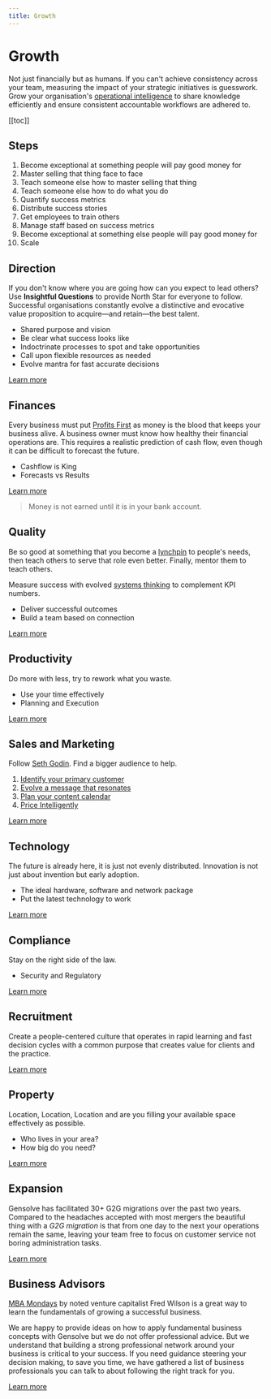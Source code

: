 ```yaml
---
title: Growth
---
```


# Growth

Not just financially but as humans. If you can't achieve consistency across your team, measuring the impact of your strategic initiatives is guesswork. Grow your organisation's [operational intelligence](/features/workflows/) to share knowledge efficiently and ensure consistent accountable workflows are adhered to.

[[toc]]

## Steps

1. Become exceptional at something people will pay good money for
2. Master selling that thing face to face
3. Teach someone else how to master selling that thing
4. Teach someone else how to do what you do
5. Quantify success metrics
6. Distribute success stories
7. Get employees to train others
8. Manage staff based on success metrics
9. Become exceptional at something else people will pay good money for
10. Scale

## Direction

If you don't know where you are going how can you expect to lead others? Use **Insightful Questions** to provide North Star for everyone to follow. Successful organisations constantly evolve a distinctive and evocative value proposition to acquire—and retain—the best talent.

- Shared purpose and vision
- Be clear what success looks like
- Indoctrinate processes to spot and take opportunities
- Call upon flexible resources as needed
- Evolve mantra for fast accurate decisions

[Learn more](./direction/)

## Finances

Every business must put [Profits First](./create-a-cashflow-forecast.md) as money is the blood that keeps your business alive. A business owner must know how healthy their financial operations are. This requires a realistic prediction of cash flow, even though it can be difficult to forecast the future.

- Cashflow is King
- Forecasts vs Results

[Learn more](./finances/)

> Money is not earned until it is in your bank account.

## Quality

Be so good at something that you become a [lynchpin](https://www.youtube.com/watch?v=QXlohYo-xPE) to people's needs, then teach others to serve that role even better. Finally, mentor them to teach others.

Measure success with evolved [systems thinking](https://blog.deming.org/category/systems-thinking/) to complement KPI numbers.

- Deliver successful outcomes
- Build a team based on connection

[Learn more](./quality/)

## Productivity

Do more with less, try to rework what you waste.

- Use your time effectively
- Planning and Execution

[Learn more](./productivity/)

## Sales and Marketing

Follow [Seth Godin](https://www.sethgodin.com/). Find a bigger audience to help.

1. [Identify your primary customer](./identify-your-primary-customer.md)
2. [Evolve a message that resonates](./message.md)
3. [Plan your content calendar](/content-marketing-calendar.md)
4. [Price Intelligently](./intelligent-pricing.md)

[Learn more](./marketing/)

## Technology

The future is already here, it is just not evenly distributed. Innovation is not just about invention but early adoption.

- The ideal hardware, software and network package
- Put the latest technology to work

[Learn more](./technology/)

## Compliance

Stay on the right side of the law.

- Security and Regulatory

[Learn more](./compliance/)

## Recruitment

Create a people-centered culture that operates in rapid learning and fast decision cycles with a common purpose that creates value for clients and the practice.

[Learn more](./human-resources/)

## Property

Location, Location, Location and are you filling your available space effectively as possible.

- Who lives in your area?
- How big do you need?

[Learn more](./property/)

## Expansion

Gensolve has facilitated 30+ G2G migrations over the past two years. Compared to the headaches accepted with most mergers the beautiful thing with a _G2G migration_ is that from one day to the next your operations remain the same, leaving your team free to focus on customer service not boring administration tasks.

[Learn more](./expansion/)

## Business Advisors

[MBA Mondays](https://mba-mondays-illustrated.com/) by noted venture capitalist Fred Wilson is a great way to learn the fundamentals of growing a successful business.

We are happy to provide ideas on how to apply fundamental business concepts with Gensolve but we do not offer professional advice. But we understand that building a strong professional network around your business is critical to your success. If you need guidance steering your decision making, to save you time, we have gathered a list of business professionals you can talk to about following the right track for you.

[Learn more](./business-advisors/)
